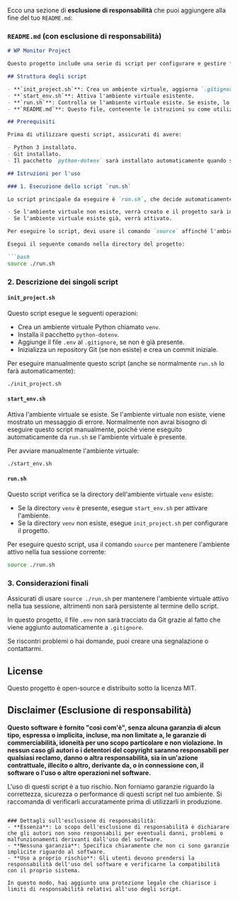 Ecco una sezione di **esclusione di responsabilità** che puoi aggiungere alla fine del tuo `README.md`:

### `README.md` (con esclusione di responsabilità)

```markdown
# WP Monitor Project

Questo progetto include una serie di script per configurare e gestire facilmente un ambiente virtuale Python e integrare Git nel tuo workflow. Gli script semplificano la gestione del progetto, automatizzando il setup iniziale, l'attivazione dell'ambiente virtuale e l'integrazione con Git.

## Struttura degli script

- **`init_project.sh`**: Crea un ambiente virtuale, aggiorna `.gitignore` aggiungendo il file `.env`, installa le dipendenze iniziali e inizializza un repository Git se non esiste.
- **`start_env.sh`**: Attiva l'ambiente virtuale esistente.
- **`run.sh`**: Controlla se l'ambiente virtuale esiste. Se esiste, lo avvia, altrimenti esegue lo script di inizializzazione.
- **`README.md`**: Questo file, contenente le istruzioni su come utilizzare gli script.

## Prerequisiti

Prima di utilizzare questi script, assicurati di avere:

- Python 3 installato.
- Git installato.
- Il pacchetto `python-dotenv` sarà installato automaticamente quando si esegue lo script `init_project.sh`.

## Istruzioni per l'uso

### 1. Esecuzione dello script `run.sh`

Lo script principale da eseguire è `run.sh`, che decide automaticamente cosa fare in base allo stato del progetto.

- Se l'ambiente virtuale non esiste, verrà creato e il progetto sarà inizializzato (incluso Git).
- Se l'ambiente virtuale esiste già, verrà attivato.

Per eseguire lo script, devi usare il comando `source` affinché l'ambiente virtuale rimanga attivo nella tua sessione corrente.

Esegui il seguente comando nella directory del progetto:

```bash
source ./run.sh
```

### 2. Descrizione dei singoli script

#### `init_project.sh`

Questo script esegue le seguenti operazioni:
- Crea un ambiente virtuale Python chiamato `venv`.
- Installa il pacchetto `python-dotenv`.
- Aggiunge il file `.env` al `.gitignore`, se non è già presente.
- Inizializza un repository Git (se non esiste) e crea un commit iniziale.

Per eseguire manualmente questo script (anche se normalmente `run.sh` lo farà automaticamente):

```bash
./init_project.sh
```

#### `start_env.sh`

Attiva l'ambiente virtuale se esiste. Se l'ambiente virtuale non esiste, viene mostrato un messaggio di errore. Normalmente non avrai bisogno di eseguire questo script manualmente, poiché viene eseguito automaticamente da `run.sh` se l'ambiente virtuale è presente.

Per avviare manualmente l'ambiente virtuale:

```bash
./start_env.sh
```

#### `run.sh`

Questo script verifica se la directory dell'ambiente virtuale `venv` esiste:
- Se la directory `venv` è presente, esegue `start_env.sh` per attivare l'ambiente.
- Se la directory `venv` non esiste, esegue `init_project.sh` per configurare il progetto.

Per eseguire questo script, usa il comando `source` per mantenere l'ambiente attivo nella tua sessione corrente:

```bash
source ./run.sh
```

### 3. Considerazioni finali

Assicurati di usare `source ./run.sh` per mantenere l'ambiente virtuale attivo nella tua sessione, altrimenti non sarà persistente al termine dello script. 

In questo progetto, il file `.env` non sarà tracciato da Git grazie al fatto che viene aggiunto automaticamente a `.gitignore`.

Se riscontri problemi o hai domande, puoi creare una segnalazione o contattarmi.

## License

Questo progetto è open-source e distribuito sotto la licenza MIT.

## Disclaimer (Esclusione di responsabilità)

**Questo software è fornito "così com'è", senza alcuna garanzia di alcun tipo, espressa o implicita, incluse, ma non limitate a, le garanzie di commerciabilità, idoneità per uno scopo particolare e non violazione. In nessun caso gli autori o i detentori del copyright saranno responsabili per qualsiasi reclamo, danno o altra responsabilità, sia in un'azione contrattuale, illecito o altro, derivante da, o in connessione con, il software o l'uso o altre operazioni nel software.**

L'uso di questi script è a tuo rischio. Non forniamo garanzie riguardo la correttezza, sicurezza o performance di questi script nel tuo ambiente. Si raccomanda di verificarli accuratamente prima di utilizzarli in produzione.
```

### Dettagli sull'esclusione di responsabilità:
- **Essenza**: Lo scopo dell'esclusione di responsabilità è dichiarare che gli autori non sono responsabili per eventuali danni, problemi o malfunzionamenti derivanti dall'uso del software.
- **Nessuna garanzia**: Specifica chiaramente che non ci sono garanzie implicite riguardo al software.
- **Uso a proprio rischio**: Gli utenti devono prendersi la responsabilità dell'uso del software e verificarne la compatibilità con il proprio sistema.

In questo modo, hai aggiunto una protezione legale che chiarisce i limiti di responsabilità relativi all'uso degli script.
